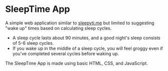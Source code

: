 # SleepTime App

A simple web application similar to [sleepyti.me](https://sleepyti.me/) but limited to suggesting "wake up" times based on calculating sleep cycles. 

* A sleep cycle lasts about 90 minutes, and a good night's sleep consists of 5-6 sleep cycles.
* If you wake up in the middle of a sleep cycle, you will feel groggy even if you've completed several cycles before waking up.

The SleepTime App is made using basic HTML, CSS, and JavaScript.
